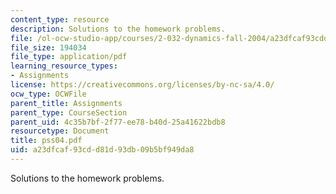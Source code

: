 ```yaml
---
content_type: resource
description: Solutions to the homework problems.
file: /ol-ocw-studio-app/courses/2-032-dynamics-fall-2004/a23dfcaf93cdd81d93db09b5bf949da8_pss04.pdf
file_size: 194034
file_type: application/pdf
learning_resource_types:
- Assignments
license: https://creativecommons.org/licenses/by-nc-sa/4.0/
ocw_type: OCWFile
parent_title: Assignments
parent_type: CourseSection
parent_uid: 4c35b7bf-2f77-ee78-b40d-25a41622bdb8
resourcetype: Document
title: pss04.pdf
uid: a23dfcaf-93cd-d81d-93db-09b5bf949da8
---
```

Solutions to the homework problems.